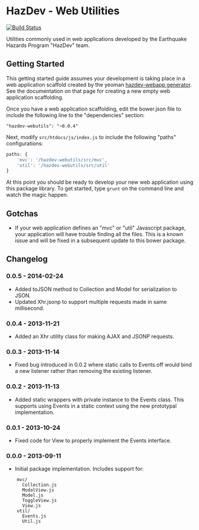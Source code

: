 HazDev - Web Utilities
======================

[![Build Status](https://api.travis-ci.org/usgs/hazdev-webutils.png?branch=master)](https://travis-ci.org/usgs/hazdev-webutils)

Utilities commonly used in web applications developed by the Earthquake Hazards
Program "HazDev" team.

Getting Started
---------------

This getting started guide assumes your development is taking place in a web
application scaffold created by the yeoman [hazdev-webapp
generator](https://github.com/emartinez-usgs/generator-hazdev-webapp). See the
documentation on that page for creating a new empty web application scaffolding.

Once you have a web application scaffolding, edit the bower.json file to
include the following line to the "dependencies" section:

`"hazdev-webutils": "~0.0.4"`

Next, modify `src/htdocs/js/index.js` to include the following "paths"
configurations:

``` javascript
paths: {
	'mvc': '/hazdev-webutils/src/mvc',
	'util': '/hazdev-webutils/src/util'
}
```

At this point you should be ready to develop your new web application using
this package library. To get started, type `grunt` on the command line and
watch the magic happen.

Gotchas
-------

 - If your web application defines an "mvc" or "util" Javascript package, your
application will have trouble finding all the files. This is a known issue and
will be fixed in a subsequent update to this bower package.

Changelog
---------

### 0.0.5 - 2014-02-24
 - Added toJSON method to Collection and Model for serialization to JSON.
 - Updated Xhr.jsonp to support multiple requests made in same millisecond.

### 0.0.4 - 2013-11-21
 - Added an Xhr utility class for making AJAX and JSONP requests.

### 0.0.3 - 2013-11-14
 - Fixed bug introduced in 0.0.2 where static calls to Events.off would bind
   a new listener rather than removing the existing listener.

### 0.0.2 - 2013-11-13
 - Added static wrappers with private instance to the Events class. This
   supports using Events in a static context using the new prototypal
   implementation.

### 0.0.1 - 2013-10-24
 - Fixed code for View to properly implement the Events interface.

### 0.0.0 - 2013-09-11
 - Initial package implementation. Includes support for:

```
    mvc/
      Collection.js
      ModalView.js
      Model.js
      ToggleView.js
      View.js
    util/
      Events.js
      Util.js
```

